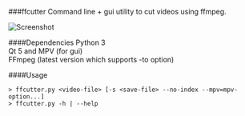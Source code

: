 ###ffcutter
Command line + gui utility to cut videos using ffmpeg.

![Screenshot](http://i.imgur.com/bbc2KU1.png)

####Dependencies
Python 3  
Qt 5 and MPV (for gui)  
FFmpeg (latest version which supports -to option)  

####Usage
```
> ffcutter.py <video-file> [-s <save-file> --no-index --mpv=mpv-option...]
> ffcutter.py -h | --help
```